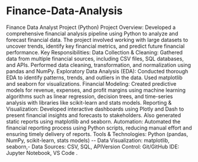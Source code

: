 # Finance-Data-Analysis
Finance Data Analyst Project (Python)
Project Overview:
Developed a comprehensive financial analysis pipeline using Python to analyze and forecast financial data.
The project involved working with large datasets to uncover trends, identify key financial metrics, and predict future financial performance.
Key Responsibilities:
Data Collection & Cleaning: Gathered data from multiple financial sources, including CSV files, SQL databases, and APIs. Performed data cleaning, transformation, and normalization using pandas and NumPy.
Exploratory Data Analysis (EDA): Conducted thorough EDA to identify patterns, trends, and outliers in the data. Used matplotlib and seaborn for visualizations.
Financial Modeling: Created predictive models for revenue, expenses, and profit margins using machine learning algorithms such as linear regression, decision trees, and time-series analysis with libraries like scikit-learn and stats models.
Reporting & Visualization: Developed interactive dashboards using Plotly and Dash to present financial insights and forecasts to stakeholders. Also generated static reports using matplotlib and seaborn.
Automation: Automated the financial reporting process using Python scripts, reducing manual effort and ensuring timely delivery of reports.
Tools & Technologies: Python (pandas, NumPy, scikit-learn, stats models) -- Data Visualization: matplotlib, seaborn,- Data Sources: CSV, SQL, APIVersion Control: Git/GitHub  IDE: Jupyter Notebook, VS Code
.
